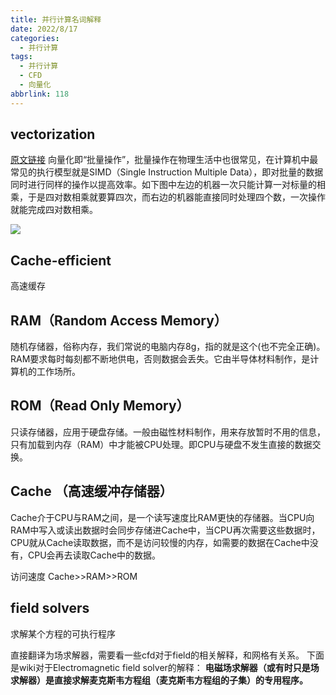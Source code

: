 ```yaml
---
title: 并行计算名词解释
date: 2022/8/17
categories:
  - 并行计算
tags:
  - 并行计算
  - CFD
  - 向量化
abbrlink: 118
---
```


## vectorization
[原文链接](https://zhuanlan.zhihu.com/p/337756824)
向量化即“批量操作”，批量操作在物理生活中也很常见，在计算机中最常见的执行模型就是SIMD（Single Instruction Multiple Data），即对批量的数据同时进行同样的操作以提高效率。如下图中左边的机器一次只能计算一对标量的相乘，于是四对数相乘就要算四次，而右边的机器能直接同时处理四个数，一次操作就能完成四对数相乘。

![](https://pic4.zhimg.com/80/v2-691e76e69b27fd3a24a12b45eccbce8b_1440w.jpg)

## Cache-efficient
高速缓存

## RAM（Random Access Memory）
随机存储器，俗称内存，我们常说的电脑内存8g，指的就是这个(也不完全正确)。RAM要求每时每刻都不断地供电，否则数据会丢失。它由半导体材料制作，是计算机的工作场所。

## ROM（Read Only Memory）
只读存储器，应用于硬盘存储。一般由磁性材料制作，用来存放暂时不用的信息，只有加载到内存（RAM）中才能被CPU处理。即CPU与硬盘不发生直接的数据交换。

## Cache （高速缓冲存储器）
Cache介于CPU与RAM之间，是一个读写速度比RAM更快的存储器。当CPU向RAM中写入或读出数据时会同步存储进Cache中，当CPU再次需要这些数据时，CPU就从Cache读取数据，而不是访问较慢的内存，如需要的数据在Cache中没有，CPU会再去读取Cache中的数据。

访问速度
Cache>>RAM>>ROM

## field solvers
求解某个方程的可执行程序

直接翻译为场求解器，需要看一些cfd对于field的相关解释，和网格有关系。
下面是wiki对于Electromagnetic field solver的解释：
**电磁场求解器（或有时只是场求解器）是直接求解麦克斯韦方程组（麦克斯韦方程组的子集）的专用程序。**
